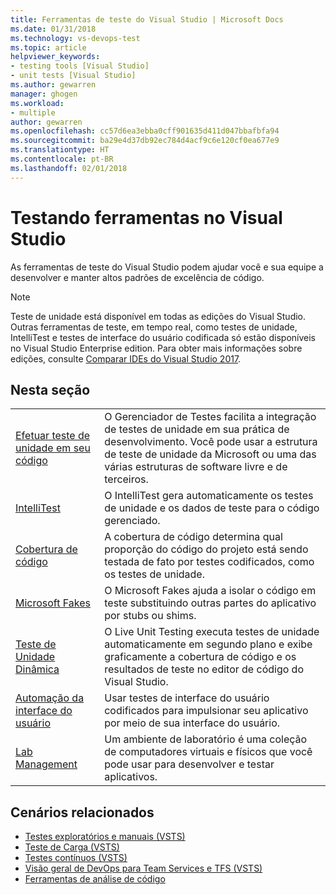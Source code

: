 ```yaml
---
title: Ferramentas de teste do Visual Studio | Microsoft Docs
ms.date: 01/31/2018
ms.technology: vs-devops-test
ms.topic: article
helpviewer_keywords:
- testing tools [Visual Studio]
- unit tests [Visual Studio]
ms.author: gewarren
manager: ghogen
ms.workload:
- multiple
author: gewarren
ms.openlocfilehash: cc57d6ea3ebba0cff901635d411d047bbafbfa94
ms.sourcegitcommit: ba29e4d37db92ec784d4acf9c6e120cf0ea677e9
ms.translationtype: HT
ms.contentlocale: pt-BR
ms.lasthandoff: 02/01/2018
---
```

# <a name="testing-tools-in-visual-studio"></a>Testando ferramentas no Visual Studio

As ferramentas de teste do Visual Studio podem ajudar você e sua equipe a desenvolver e manter altos padrões de excelência de código.

> [!NOTE]
> Teste de unidade está disponível em todas as edições do Visual Studio. Outras ferramentas de teste, em tempo real, como testes de unidade, IntelliTest e testes de interface do usuário codificada só estão disponíveis no Visual Studio Enterprise edition. Para obter mais informações sobre edições, consulte [Comparar IDEs do Visual Studio 2017](https://www.visualstudio.com/vs/compare/).

## <a name="in-this-section"></a>Nesta seção

|||
|-|-|
|[Efetuar teste de unidade em seu código](../test/unit-test-your-code.md)|O Gerenciador de Testes facilita a integração de testes de unidade em sua prática de desenvolvimento. Você pode usar a estrutura de teste de unidade da Microsoft ou uma das várias estruturas de software livre e de terceiros.|
|[IntelliTest](../test/generate-unit-tests-for-your-code-with-intellitest.md)|O IntelliTest gera automaticamente os testes de unidade e os dados de teste para o código gerenciado.|
|[Cobertura de código](../test/using-code-coverage-to-determine-how-much-code-is-being-tested.md)|A cobertura de código determina qual proporção do código do projeto está sendo testada de fato por testes codificados, como os testes de unidade.|
|[Microsoft Fakes](../test/isolating-code-under-test-with-microsoft-fakes.md)|O Microsoft Fakes ajuda a isolar o código em teste substituindo outras partes do aplicativo por stubs ou shims.|
|[Teste de Unidade Dinâmica](../test/live-unit-testing.md)|O Live Unit Testing executa testes de unidade automaticamente em segundo plano e exibe graficamente a cobertura de código e os resultados de teste no editor de código do Visual Studio.|
|[Automação da interface do usuário](../test/use-ui-automation-to-test-your-code.md)|Usar testes de interface do usuário codificados para impulsionar seu aplicativo por meio de sua interface do usuário.|
|[Lab Management](../test/lab-management/using-a-lab-environment-for-your-application-lifecycle.md)|Um ambiente de laboratório é uma coleção de computadores virtuais e físicos que você pode usar para desenvolver e testar aplicativos.|

## <a name="related-scenarios"></a>Cenários relacionados

* [Testes exploratórios e manuais (VSTS)](/vsts/manual-test/)
* [Teste de Carga (VSTS)](/vsts/load-test/index)
* [Testes contínuos (VSTS)](/vsts/build-release/test/index)
* [Visão geral de DevOps para Team Services e TFS (VSTS)](/vsts/user-guide/devops-alm-overview)
* [Ferramentas de análise de código](../code-quality/analyzing-application-quality-by-using-code-analysis-tools.md)
